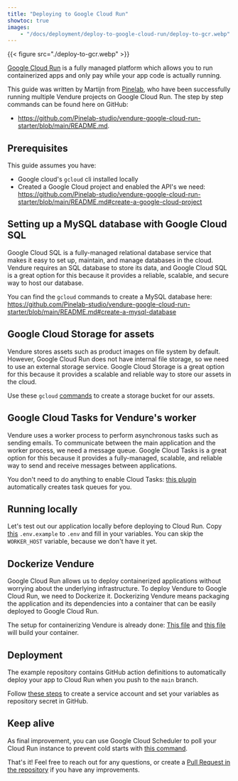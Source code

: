 ```yaml
---
title: "Deploying to Google Cloud Run"
showtoc: true
images: 
    - "/docs/deployment/deploy-to-google-cloud-run/deploy-to-gcr.webp"
---
```


{{< figure src="./deploy-to-gcr.webp" >}}

[Google Cloud Run](https://cloud.google.com/run) is a fully managed platform which allows you to run containerized apps and only pay while your app code is actually running.

This guide was written by Martijn from [Pinelab](https://pinelab.studio/), who have been successfully running multiple Vendure projects on Google Cloud Run. The step by step commands can be found here on GitHub: 
- https://github.com/Pinelab-studio/vendure-google-cloud-run-starter/blob/main/README.md.

## Prerequisites
This guide assumes you have:

* Google cloud's `gcloud` cli installed locally
* Created a Google Cloud project and enabled the API's we need: https://github.com/Pinelab-studio/vendure-google-cloud-run-starter/blob/main/README.md#create-a-google-cloud-project 

## Setting up a MySQL database with Google Cloud SQL
Google Cloud SQL is a fully-managed relational database service that makes it easy to set up, maintain, and manage databases in the cloud. 
Vendure requires an SQL database to store its data, and Google Cloud SQL is a great option for this because it provides a reliable, scalable, and secure way to host our database.

You can find the `gcloud` commands to create a MySQL database here: https://github.com/Pinelab-studio/vendure-google-cloud-run-starter/blob/main/README.md#create-a-mysql-database

## Google Cloud Storage for assets
Vendure stores assets such as product images on file system by default. However, Google Cloud Run does not have internal file storage, so we need to use an external storage service. 
Google Cloud Storage is a great option for this because it provides a scalable and reliable way to store our assets in the cloud.

Use these `gcloud` [commands](https://github.com/Pinelab-studio/vendure-google-cloud-run-starter/blob/main/README.md#asset-storage) to create a storage bucket for our assets.

## Google Cloud Tasks for Vendure's worker
Vendure uses a worker process to perform asynchronous tasks such as sending emails. To communicate between the main application and the worker process, we need a message queue. Google Cloud Tasks is a great option for this because it provides a fully-managed, scalable, and reliable way to send and receive messages between applications.

You don't need to do anything to enable Cloud Tasks: [this plugin](https://github.com/Pinelab-studio/vendure-google-cloud-run-starter/blob/8fd342c15fa7b38e3662311f176901a5d38cde3d/src/vendure-config.ts#L88) automatically creates task queues for you.

## Running locally
Let's test out our application locally before deploying to Cloud Run. Copy [this](https://github.com/Pinelab-studio/vendure-google-cloud-run-starter/blob/main/.env.example) `.env.example` to `.env` and fill in your variables. You can skip the `WORKER_HOST` variable, because we don't have it yet.

## Dockerize Vendure
Google Cloud Run allows us to deploy containerized applications without worrying about the underlying infrastructure. To deploy Vendure to Google Cloud Run, we need to Dockerize it. Dockerizing Vendure means packaging the application and its dependencies into a container that can be easily deployed to Google Cloud Run.

The setup for containerizing Vendure is already done: [This file](https://github.com/Pinelab-studio/vendure-google-cloud-run-starter/blob/main/Dockerfile) and [this file](https://github.com/Pinelab-studio/vendure-google-cloud-run-starter/blob/main/build-docker.sh) will build your container.

## Deployment
The example repository contains GitHub action definitions to automatically deploy your app to Cloud Run when you push to the `main` branch.

Follow [these steps](https://github.com/Pinelab-studio/vendure-google-cloud-run-starter/blob/main/build-docker.sh) to create a service account and set your variables as repository secret in GitHub.

## Keep alive
As final improvement, you can use Google Cloud Scheduler to poll your Cloud Run instance to prevent cold starts with [this command](https://github.com/Pinelab-studio/vendure-google-cloud-run-starter/blob/main/build-docker.sh).

That's it! Feel free to reach out for any questions, or create a [Pull Request in the repository](https://github.com/Pinelab-studio/vendure-google-cloud-run-starter/pulls) if you have any improvements.
